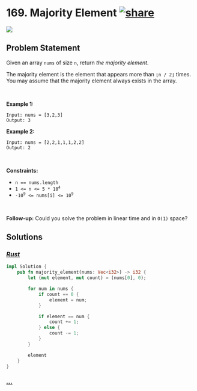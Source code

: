 # 169. Majority Element [![share]](https://leetcode.com/problems/majority-element/)

![][easy]

## Problem Statement

<p>Given an array <code>nums</code> of size <code>n</code>, return <em>the majority element</em>.</p>
<p>The majority element is the element that appears more than <code>⌊n / 2⌋</code> times. You may assume that the majority element always exists in the array.</p>
<p> </p>
<p><strong class="example">Example 1:</strong></p>

```
Input: nums = [3,2,3]
Output: 3
```

<p><strong class="example">Example 2:</strong></p>

```
Input: nums = [2,2,1,1,1,2,2]
Output: 2
```

<p> </p>
<p><strong>Constraints:</strong></p>
<ul>
<li><code>n == nums.length</code></li>
<li><code>1 &lt;= n &lt;= 5 * 10<sup>4</sup></code></li>
<li><code>-10<sup>9</sup> &lt;= nums[i] &lt;= 10<sup>9</sup></code></li>
</ul>
<p> </p>
<strong>Follow-up:</strong> Could you solve the problem in linear time and in <code>O(1)</code> space?

## Solutions

### [_Rust_](majority_element.rs)

```rs [Rust]
impl Solution {
    pub fn majority_element(nums: Vec<i32>) -> i32 {
        let (mut element, mut count) = (nums[0], 0);

        for num in nums {
            if count == 0 {
                element = num;
            }

            if element == num {
                count += 1;
            } else {
                count -= 1;
            }
        }

        element
    }
}

```

### [_..._]()

```

```

<!----------------------------------{ link }--------------------------------->

[share]: https://graph.org/file/3ea5234dda646b71c574a.png
[easy]: https://img.shields.io/badge/Difficulty-Easy-bright.svg
[medium]: https://img.shields.io/badge/Difficulty-Medium-yellow.svg
[hard]: https://img.shields.io/badge/Difficulty-Hard-red.svg
